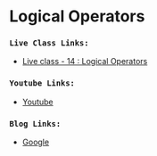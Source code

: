 # Logical Operators

### `Live Class Links:`
* [Live class - 14 : Logical Operators](https://drive.google.com/file/d/1e43pcYLXcbLqGiFT9-naeGL5wVBqP7I3/view?usp=sharing)


### `Youtube Links:`
* [Youtube](www.youtube.com)


### `Blog Links:`
* [Google](www.google.com)


